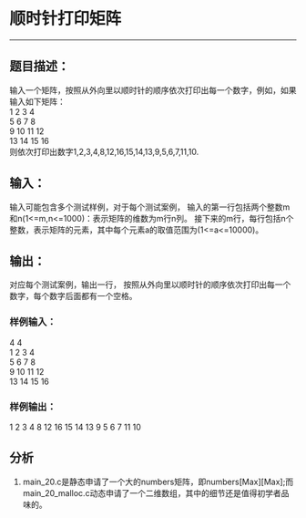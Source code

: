 # 顺时针打印矩阵
***
## 题目描述：
输入一个矩阵，按照从外向里以顺时针的顺序依次打印出每一个数字，例如，如果输入如下矩阵：  
1 2 3 4  
5 6 7 8  
9 10 11 12  
13 14 15 16  
则依次打印出数字1,2,3,4,8,12,16,15,14,13,9,5,6,7,11,10.
## 输入：
输入可能包含多个测试样例，对于每个测试案例，
输入的第一行包括两个整数m和n(1<=m,n<=1000)：表示矩阵的维数为m行n列。
接下来的m行，每行包括n个整数，表示矩阵的元素，其中每个元素a的取值范围为(1<=a<=10000)。
## 输出：
对应每个测试案例，输出一行，
按照从外向里以顺时针的顺序依次打印出每一个数字，每个数字后面都有一个空格。
### 样例输入：
4 4  
1 2 3 4  
5 6 7 8  
9 10 11 12  
13 14 15 16  
### 样例输出：
1 2 3 4 8 12 16 15 14 13 9 5 6 7 11 10 
## 分析
1. main_20.c是静态申请了一个大的numbers矩阵，即numbers[Max][Max];而 main_20_malloc.c动态申请了一个二维数组，其中的细节还是值得初学者品味的。